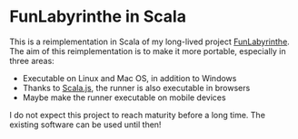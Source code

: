 # FunLabyrinthe in Scala

This is a reimplementation in Scala of my long-lived project [FunLabyrinthe](http://www.funlabyrinthe.com/).
The aim of this reimplementation is to make it more portable, especially in three areas:

* Executable on Linux and Mac OS, in addition to Windows
* Thanks to [Scala.js](https://www.scala-js.org/), the runner is also executable in browsers
* Maybe make the runner executable on mobile devices

I do not expect this project to reach maturity before a long time.
The existing software can be used until then!
